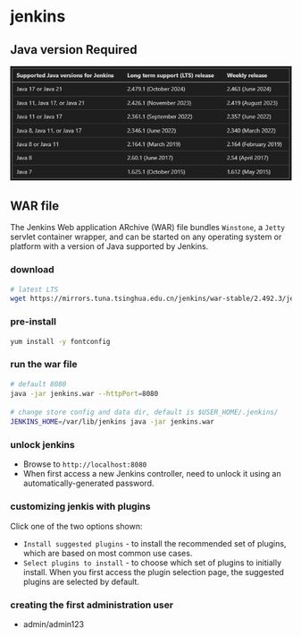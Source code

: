 # jenkins

## Java version Required

!["版本需求"](./img/versions.png)

## WAR file

The Jenkins Web application ARchive (WAR) file bundles `Winstone`, a `Jetty` servlet container wrapper, and can be started on any operating system or platform with a version of Java supported by Jenkins.

### download

```sh
# latest LTS
wget https://mirrors.tuna.tsinghua.edu.cn/jenkins/war-stable/2.492.3/jenkins.war
```

### pre-install

```sh
yum install -y fontconfig
```

### run the war file

```sh
# default 8080
java -jar jenkins.war --httpPort=8080

# change store config and data dir, default is $USER_HOME/.jenkins/
JENKINS_HOME=/var/lib/jenkins java -jar jenkins.war
```

### unlock jenkins

- Browse to `http://localhost:8080`
- When first access a new Jenkins controller, need to unlock it using an automatically-generated password.

### customizing jenkis with plugins

Click one of the two options shown:

- `Install suggested plugins` - to install the recommended set of plugins, which are based on most common use cases.
- `Select plugins to install` - to choose which set of plugins to initially install. When you first access the plugin selection page, the suggested plugins are selected by default.

### creating the first administration user

- admin/admin123
